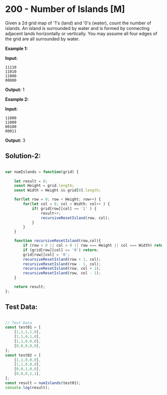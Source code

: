 # **200 - Number of Islands [M]**

Given a 2d grid map of '1's (land) and '0's (water), count the number of
islands. An island is surrounded by water and is formed by connecting adjacent
lands horizontally or vertically. You may assume all four edges of the grid are
all surrounded by water.

**Example 1:**

**Input:**

    11110
    11010
    11000
    00000

**Output:** 1

**Example 2:**

**Input:**

    11000
    11000
    00100
    00011

**Output:** 3

## **Solution-2:**

```JavaScript

var numIslands = function(grid) {
    
    let result = 0;
    const Height = grid.length;
    const Width = Height && grid[0].length;

    for(let row = 0; row < Height; row++) {
        for(let col = 0; col < Width; col++ ) {
            if( grid[row][col] == '1' ) {
                result++;
                recursiveResetIsland(row, col);
            }
        }
    }

    function recursiveResetIsland(row,col){
        if (row < 0 || col < 0 || row === Height || col === Width) return;
        if (grid[row][col] == '0') return;
        grid[row][col] = '0';
        recursiveResetIsland(row + 1, col);
        recursiveResetIsland(row - 1, col);
        recursiveResetIsland(row, col + 1);
        recursiveResetIsland(row, col - 1);
    }

    return result;
};

```


## **Test Data:**

```JavaScript

// Test Data
const test01 = [
    [1,1,1,1,0],
    [1,1,0,1,0],
    [1,1,0,0,0],
    [0,0,0,0,0],    
];
const test02 = [
    [1,1,0,0,0],
    [1,1,0,0,0],
    [0,0,1,0,0],
    [0,0,0,1,1],    
];
const result = numIslands(test01);
console.log(result);

```
